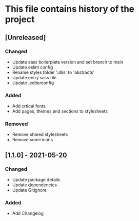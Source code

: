 # This file contains history of the project

## [Unreleased]
### Changed
- Update sass boilerplate version and set branch to main
- Update eslint config
- Rename styles folder 'utils' to 'abstracts'
- Update entry sass file
- Update .editorconfig

### Added
- Add crtical fonts
- Add pages, themes and sections to stylesheets

### Removed
- Remove shared stylesheets
- Remove some icons

## [1.1.0] - 2021-05-20
### Changed
- Update package details
- Update dependencies
- Update Gitignore

### Added
- Add Changelog
